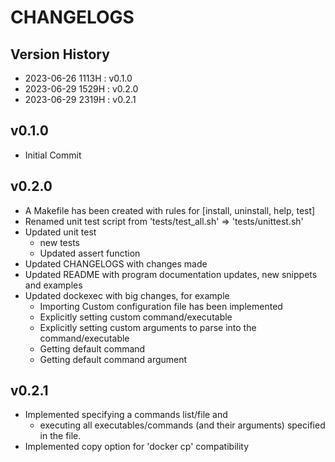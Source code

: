 # CHANGELOGS

## Version History
+ 2023-06-26 1113H : v0.1.0 
+ 2023-06-29 1529H : v0.2.0
+ 2023-06-29 2319H : v0.2.1

## v0.1.0
- Initial Commit

## v0.2.0
- A Makefile has been created with rules for [install, uninstall, help, test]
- Renamed unit test script from 'tests/test_all.sh' => 'tests/unittest.sh'
- Updated unit test 
    - new tests
    - Updated assert function
- Updated CHANGELOGS with changes made
- Updated README with program documentation updates, new snippets and examples
- Updated dockexec with big changes, for example
    - Importing Custom configuration file has been implemented
    - Explicitly setting custom command/executable
    - Explicitly setting custom arguments to parse into the command/executable
    - Getting default command
    - Getting default command argument
    
## v0.2.1
- Implemented specifying a commands list/file and 
    - executing all executables/commands (and their arguments) specified in the file.
- Implemented copy option for 'docker cp' compatibility
